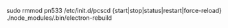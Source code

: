 sudo rmmod pn533
/etc/init.d/pcscd {start|stop|status|restart|force-reload}
./node_modules/.bin/electron-rebuild
